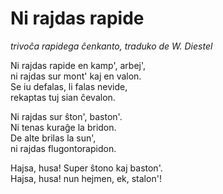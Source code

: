 # Ni rajdas rapide

 *trivoĉa rapidega ĉenkanto,
  traduko de W. Diestel*

Ni rajdas rapide en kamp', arbej',  
ni rajdas sur mont' kaj en valon.  
Se iu defalas, li falas nevide,  
rekaptas tuj sian ĉevalon.  

Ni rajdas sur ŝton', baston'.  
Ni tenas kuraĝe la bridon.  
De alte brilas la sun',  
ni rajdas flugontorapidon.  

Hajsa, husa! Super ŝtono kaj baston'.  
Hajsa, husa! nun hejmen, ek, stalon'!
